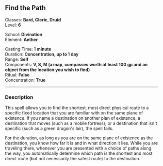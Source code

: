 ## Find the Path

Classes: **Bard, Cleric, Druid**  
Level: **6**  

School: **Divination**  
Element: **Aether**  

Casting Time: **1 minute**  
Duration: **Concentration, up to 1 day**  
Range: **Self**  
Components: **V, S, M (a map, compasses worth at least 100 gp and an object from the location you wish to find)**  
Ritual: **False**  
Concentration: **True**  

------

### Description

This spell allows you to find the shortest, most direct physical route to a specific fixed location that you are familiar with on the same plane of existence. If you name a destination on another plan of existence, a destination that moves (such as a mobile fortress), or a destination that isn't specific (such as a green dragon's lair), the spell fails.

For the duration, as long as you are on the same plane of existence as the destination, you know how far it is and in what direction it lies. While you are traveling there, whenever you are presented with a choice of paths along the way, you automatically determine which path is the shortest and most direct route (but not necessarily the safest route) to the destination.